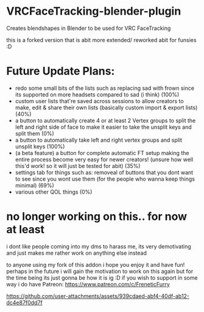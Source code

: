 # VRCFaceTracking-blender-plugin
Creates blendshapes in Blender to be used for VRC FaceTracking

this is a forked version that is abit more extended/ reworked abit for funsies :D

# Future Update Plans:
- redo some small bits of the lists such as replacing sad with frown since its supported on more headsets compared to sad (i think) (100%)
- custom user lists that're saved across sessions to allow creators to make, edit & share their own lists (basically custom import & export lists) (40%)
- a button to automatically create 4 or at least 2 Vertex groups to split the left and right side of face to make it easier to take the unsplit keys and split them (0%)
- a button to automatically take left and right vertex groups and split unsplit keys (100%)
- (a beta feature) a button for complete automatic FT setup making the entire process become very easy for newer creators! (unsure how well this'd work! so it will just be tested for abit) (35%)
- settings tab for things such as: removeal of buttons that you dont want to see since you wont use them (for the people who wanna keep things minimal) (69%)
- various other QOL things (0%)

# no longer working on this.. for now at least

i dont like people coming into my dms to harass me, its very demotivating and just makes me rather work on anything else instead

to anyone using my fork of this addon i hope you enjoy it and have fun!
perhaps in the future i will gain the motivation to work on this again but for the time being its just gonna be how it is ig :D
if you wish to support in some way i do have Patreon: https://www.patreon.com/c/FreneticFurry

https://github.com/user-attachments/assets/939cdaed-abf4-40df-ab12-dc4e87f0dd7f
